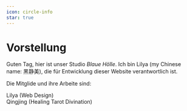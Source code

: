 ```yaml
---
icon: circle-info
star: true
---
```


# Vorstellung

Guten Tag, hier ist unser Studio <i>Blaue Hölle</i>. Ich bin Lilya (my Chinese name: 黑静美), die für Entwicklung dieser Website verantwortlich ist. <br>

Die Mitglide und ihre Arbeite sind:<br>

Lilya (Web Design) <br>Qingjing (Healing Tarot Divination)<br>

